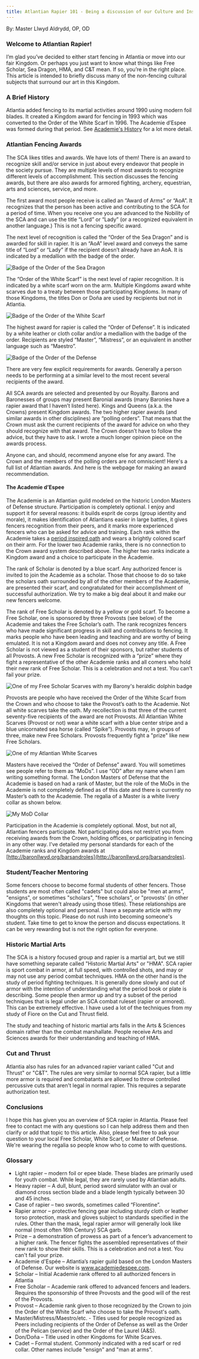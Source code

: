 ```yaml
---
title: Atlantian Rapier 101 - Being a discussion of our Culture and Institutions
---
```


By: Master Llwyd Aldrydd, OP, OD


### Welcome to Atlantian Rapier!

I’m glad you’ve decided to either start fencing in Atlantia or move into our fair Kingdom. Or perhaps you just want to know what things like Free Scholar, Sea Dragon, HMA, and C&T mean. If so, you’re in the right place.  This article is intended to briefly discuss many of the non-fencing cultural subjects that surround our art in this Kingdom. 

### A Brief  History
Atlantia added fencing to its martial activities around 1990 using modern foil blades. It created a Kingdom award for fencing in 1993 which was converted to the Order of the White Scarf in 1996. The Academie d’Espee was formed during that period. See [Academie's History](/articles/history/) for a lot more detail.

### Atlantian Fencing Awards
The SCA likes titles and awards. We have lots of them! There is an award to recognize skill and/or service in just about every endeavor that people in the society pursue. They are multiple levels of most awards to recognize different levels of accomplishment. This section discusses the fencing awards, but there are also awards for armored fighting, archery, equestrian, arts and sciences, service, and more.

The first award most people receive is called an “Award of Arms” or “AoA”. It recognizes that the person has been active and contributing to the SCA for a period of time. When you receive one you are advanced to the Nobility of the SCA and can use the title “Lord” or “Lady” (or a recognized equivalent in another language.) This is not a fencing specific award.

The next level of recognition is called the “Order of the Sea Dragon” and is awarded for skill in rapier. It is an “AoA” level award and conveys the same title of “Lord” or “Lady” if the recipient doesn’t already have an AoA. It is indicated by a medallion with the badge of the order.

![Badge of the Order of the Sea Dragon](/images/sea_dragon.gif)

The “Order of the White Scarf” is the next level of rapier recognition. It is indicated by a white scarf worn on the arm. Multiple Kingdoms award white scarves due to a treaty between those participating Kingdoms. In many of those Kingdoms, the titles Don or Doña are used by recipients but not in Atlantia.

![Badge of the Order of the White Scarf](/images/ws_medallion.gif)

The highest award for rapier is called the “Order of Defense”. It is indicated by a white leather or cloth collar and/or a mediallion with the badge of the order. Recipients are styled “Master”, “Mistress”, or an equivalent in another language such as “Maestro”.


![Badge of the Order of the Defense](/images/defense.gif)

There are very few explicit requirements for awards. Generally a person needs to be performing at a similar level to the most recent several recipients of the award.

All SCA awards are selected and presented by our Royalty.  Barons and Baronesses of groups may present Baronial awards (many Baronies have a rapier award that I haven’t listed here). Kings and Queens (a.k.a. the Crowns) present Kingdom awards.  The two higher rapier awards (and similar awards in other disciplines) are “polling orders”. That means that the Crown must ask the current recipients of the award for advice on who they should recognize with that award. The Crown doesn’t have to follow the advice, but they have to ask. I wrote a much longer opinion piece on the awards process.

Anyone can, and should, recommend anyone else for any award. The Crown and the members of the polling orders are not omniscient! Here's a full list of Atlantian awards.  And here is the webpage for making an award recommendation.

#### The Academie d’Espee

The Academie is an Atlantian guild modeled on the historic London Masters of Defense structure. Participation is completely optional. I enjoy and support it for several reasons: it builds esprit de corps (group identity and morale), it makes identification of Atlantians easier in large battles, it gives fencers recognition from their peers, and it marks more experienced fencers who can be asked for advice and training. Each rank within the Academie takes a [period inspired oath](/oaths/) and wears a brightly colored scarf on their arm. For the lower two Academie ranks, there is no connection to the Crown award system described above. The higher two ranks indicate a Kingdom award and a choice to participate in the Academie.

The rank of Scholar is denoted by a blue scarf. Any authorized fencer is invited to join the Academie as a scholar. Those that choose to do so take the scholars oath surrounded by all of the other members of the Academie, are presented their scarf, and congratulated for their accomplishment of successful authorization. We try to make a big deal about it and make our new fencers welcome.

The rank of Free Scholar is denoted by a yellow or gold scarf.  To become a Free Scholar, one is sponsored by three Provosts (see below) of the Academie and takes the Free Scholar’s oath. The rank recognizes fencers who have made significant progress in skill and contributions to fencing. It marks people who have been leading and teaching and are worthy of being emulated. It is not a Kingdom award and does not convey any title. A Free Scholar is not viewed as a student of their sponsors, but rather students of all Provosts. A new Free Scholar is recognized with a “prize” where they fight a representative of the other Academie ranks and all comers who hold their new rank of Free Scholar. This is a celebration and not a test. You can't fail your prize.

![One of my Free Scholar Scarves with my Barony's heraldic dolphin badge](/images/llwyd/Llwyd-FS.jpg)

Provosts are people who have received the Order of the White Scarf from the Crown and who choose to take the Provost’s oath to the Academie. Not all white scarves take the oath. My recollection is that three of the current seventy-five recipients of the award are not Provosts. All Atlantian White Scarves (Provost or not) wear a white scarf with a blue center stripe and a blue unicornated sea horse (called “Spike”). Provosts may, in groups of three, make new Free Scholars. Provosts frequently fight a "prize" like new Free Scholars.

![One of my Atlantian White Scarves](/images/llwyd/CourtScarf.jpg)

Masters have received the “Order of Defense” award. You will sometimes see people refer to them as “MoDs”. I use “OD” after my name when I am writing something formal. The London Masters of Defense that the Academie is based on had a rank of Master, but the role of the MoDs in the Academie is not completely defined as of this date and there is currently no Master’s oath to the Academie. The regalia of a Master is a white livery collar as shown below.

![My MoD Collar](/images/llwyd/MoDCollar.jpg)

Participation in the Academie is completely optional. Most, but not all, Atlantian fencers participate. Not participating does not restrict you from receiving awards from the Crown, holding offices, or participating in fencing in any other way. I’ve detailed my personal standards for each of the Academie ranks and Kingdom awards at [http://baronllwyd.org/barsandroles](http://baronllwyd.org/barsandroles).

### Student/Teacher Mentoring
Some fencers choose to become formal students of other fencers. Those students are most often called "cadets" but could also be "men at arms", "ensigns", or sometimes "scholars", "free scholars", or "provosts' (in other Kingdoms that weren't already using those titles). These relationships are also completely optional and personal. I have a separate article with my thoughts on this topic. Please do not rush into becoming someone's student. Take time to get to know the person and discuss expectations. It can be very rewarding but is not the right option for everyone.

### Historic Martial Arts
The SCA is a history focused group and rapier is a martial art, but we still have something separate called "Historic Martial Arts" or "HMA". SCA rapier is sport combat in armor, at full speed, with controlled shots, and may or may not use any period combat techniques. HMA on the other hand is the study of period fighting techniques. It is generally done slowly and out of armor with the intention of understanding what the period book or plate is describing. Some people then armor up and try a subset of the period techniques that is legal under an SCA combat ruleset (rapier or armored). This can be extremely effective. I have used a lot of the techniques from my study of Fiore on the Cut and Thrust field.

The study and teaching of historic martial arts falls in the Arts & Sciences domain rather than the combat marshallate. People receive Arts and Sciences awards for their understanding and teaching of HMA.

### Cut and Thrust
Atlantia also has rules for an advanced rapier variant called "Cut and Thrust" or "C&T". The rules are very similar to normal SCA rapier, but a little more armor is required and combatants are allowed to throw controlled percussive cuts that aren't legal in normal rapier. This requires a separate authorization test.

### Conclusions
I hope this has given you an overview of SCA rapier in Atlantia. Please feel free to contact me with any questions so I can help address them and then clarify or add that topic to this article. Also, please feel free to ask your question to your local Free Scholar, White Scarf, or Master of Defense. We're wearing the regalia so people know who to come to with questions.

### Glossary
* Light rapier – modern foil or epee blade. These blades are primarily used for youth combat. While legal, they are rarely used by Atlantian adults.
* Heavy rapier – A dull, blunt, period sword simulator with an oval or diamond cross section blade and a blade length typically between 30 and 45 inches.
* Case of rapier – two swords, sometimes called “Florentine”.
* Rapier armor – protective fencing gear including sturdy cloth or leather torso protection, mask and gloves subject to standards specified in the rules. Other than the mask, legal rapier armor will generally look like normal (most often 16th Century) SCA garb.
* Prize – a demonstration of prowess as part of a fencer’s advancement to a higher rank. The fencer fights the assembled representatives of their new rank to show their skills. This is a celebration and not a test. You can't fail your prize.
* Academie d'Espée – Atlantia’s rapier guild based on the London Masters of Defense. Our website is www.academiedespee.com.
* Scholar – Initial Academie rank offered to all authorized fencers in Atlantia
* Free Scholar – Academie rank offered to advanced fencers and leaders. Requires the sponsorship of three Provosts and the good will of the rest of the Provosts.
* Provost – Academie rank given to those recognized by the Crown to join the Order of the White Scarf who choose to take the Provost's oath.
* Master/Mistress/Maestro/etc. - Titles used for people recognized as Peers including recipients of the Order of Defense as well as the Order of the Pelican (service) and the Order of the Laurel (A&S).
* Don/Doña – Title used in other Kingdoms for White Scarves.
* Cadet – Formal student. Commonly indicated with a red scarf or red collar. Other names include "ensign" and "man at arms".
